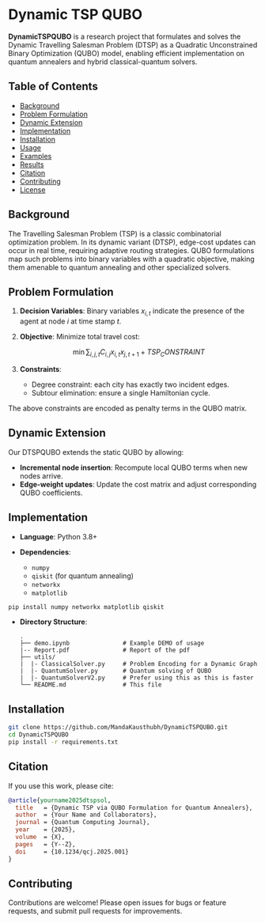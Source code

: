 # Dynamic TSP QUBO

**DynamicTSPQUBO** is a research project that formulates and solves the Dynamic Travelling Salesman Problem (DTSP) as a Quadratic Unconstrained Binary Optimization (QUBO) model, enabling efficient implementation on quantum annealers and hybrid classical-quantum solvers.

## Table of Contents

* [Background](#background)
* [Problem Formulation](#problem-formulation)
* [Dynamic Extension](#dynamic-extension)
* [Implementation](#implementation)
* [Installation](#installation)
* [Usage](#usage)
* [Examples](#examples)
* [Results](#results)
* [Citation](#citation)
* [Contributing](#contributing)
* [License](#license)

## Background

The Travelling Salesman Problem (TSP) is a classic combinatorial optimization problem. In its dynamic variant (DTSP), edge-cost updates can occur in real time, requiring adaptive routing strategies. QUBO formulations map such problems into binary variables with a quadratic objective, making them amenable to quantum annealing and other specialized solvers.

## Problem Formulation

1. **Decision Variables**: Binary variables $x_{i,t}$ indicate the presence of the agent at node $i$ at time stamp $t$.

2. **Objective**: Minimize total travel cost:

   $$
   \min \sum_{i,j,t} C_{i,j} x_{i,t} x_{j,t+1} + TSP_CONSTRAINT
   $$

3. **Constraints**:

   * Degree constraint: each city has exactly two incident edges.
   * Subtour elimination: ensure a single Hamiltonian cycle.

The above constraints are encoded as penalty terms in the QUBO matrix.

## Dynamic Extension

Our DTSPQUBO extends the static QUBO by allowing:

* **Incremental node insertion**: Recompute local QUBO terms when new nodes arrive.
* **Edge-weight updates**: Update the cost matrix and adjust corresponding QUBO coefficients.

## Implementation

* **Language**: Python 3.8+
* **Dependencies**:

  * `numpy`
  * `qiskit` (for quantum annealing)
  * `networkx`
  * `matplotlib`

```bash
pip install numpy networkx matplotlib qiskit
```

* **Directory Structure**:

  ```
  .
  ├── demo.ipynb               # Example DEMO of usage
  |-- Report.pdf               # Report of the pdf
  ├── utils/                   
  |  |- ClassicalSolver.py     # Problem Encoding for a Dynamic Graph
  |  |- QuantumSolver.py       # Quantum solving of QUBO
  |  |- QuantumSolverV2.py     # Prefer using this as this is faster
  └── README.md                # This file
  ```

## Installation

```bash
git clone https://github.com/MandaKausthubh/DynamicTSPQUBO.git
cd DynamicTSPQUBO
pip install -r requirements.txt
```

## Citation

If you use this work, please cite:

```bibtex
@article{yourname2025dtspsol,
  title   = {Dynamic TSP via QUBO Formulation for Quantum Annealers},
  author  = {Your Name and Collaborators},
  journal = {Quantum Computing Journal},
  year    = {2025},
  volume  = {X},
  pages   = {Y--Z},
  doi     = {10.1234/qcj.2025.001}
}
```

## Contributing

Contributions are welcome! Please open issues for bugs or feature requests, and submit pull requests for improvements.

